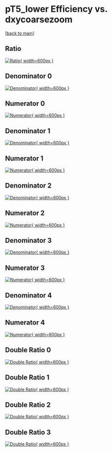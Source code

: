 # pT5_lower Efficiency vs. dxycoarsezoom

[[back to main](./)]



## Ratio

[![Ratio](../mtv/var/pT5_lower_loweta_13_0_eff_dxycoarsezoom.png){ width=600px }](../mtv/var/pT5_lower_loweta_13_0_eff_dxycoarsezoom.pdf)

## Denominator 0

[![Denominator](../mtv/den/pT5_lower_loweta_13_0_eff_dxycoarsezoom_den0.png){ width=600px }](../mtv/den/pT5_lower_loweta_13_0_eff_dxycoarsezoom_den0.pdf)

## Numerator 0

[![Numerator](../mtv/num/pT5_lower_loweta_13_0_eff_dxycoarsezoom_num0.png){ width=600px }](../mtv/num/pT5_lower_loweta_13_0_eff_dxycoarsezoom_num0.pdf)

## Denominator 1

[![Denominator](../mtv/den/pT5_lower_loweta_13_0_eff_dxycoarsezoom_den1.png){ width=600px }](../mtv/den/pT5_lower_loweta_13_0_eff_dxycoarsezoom_den1.pdf)

## Numerator 1

[![Numerator](../mtv/num/pT5_lower_loweta_13_0_eff_dxycoarsezoom_num1.png){ width=600px }](../mtv/num/pT5_lower_loweta_13_0_eff_dxycoarsezoom_num1.pdf)

## Denominator 2

[![Denominator](../mtv/den/pT5_lower_loweta_13_0_eff_dxycoarsezoom_den2.png){ width=600px }](../mtv/den/pT5_lower_loweta_13_0_eff_dxycoarsezoom_den2.pdf)

## Numerator 2

[![Numerator](../mtv/num/pT5_lower_loweta_13_0_eff_dxycoarsezoom_num2.png){ width=600px }](../mtv/num/pT5_lower_loweta_13_0_eff_dxycoarsezoom_num2.pdf)

## Denominator 3

[![Denominator](../mtv/den/pT5_lower_loweta_13_0_eff_dxycoarsezoom_den3.png){ width=600px }](../mtv/den/pT5_lower_loweta_13_0_eff_dxycoarsezoom_den3.pdf)

## Numerator 3

[![Numerator](../mtv/num/pT5_lower_loweta_13_0_eff_dxycoarsezoom_num3.png){ width=600px }](../mtv/num/pT5_lower_loweta_13_0_eff_dxycoarsezoom_num3.pdf)

## Denominator 4

[![Denominator](../mtv/den/pT5_lower_loweta_13_0_eff_dxycoarsezoom_den4.png){ width=600px }](../mtv/den/pT5_lower_loweta_13_0_eff_dxycoarsezoom_den4.pdf)

## Numerator 4

[![Numerator](../mtv/num/pT5_lower_loweta_13_0_eff_dxycoarsezoom_num4.png){ width=600px }](../mtv/num/pT5_lower_loweta_13_0_eff_dxycoarsezoom_num4.pdf)

## Double Ratio 0

[![Double Ratio](../mtv/ratio/pT5_lower_loweta_13_0_eff_dxycoarsezoom_ratio0.png){ width=600px }](../mtv/ratio/pT5_lower_loweta_13_0_eff_dxycoarsezoom_ratio0.pdf)

## Double Ratio 1

[![Double Ratio](../mtv/ratio/pT5_lower_loweta_13_0_eff_dxycoarsezoom_ratio1.png){ width=600px }](../mtv/ratio/pT5_lower_loweta_13_0_eff_dxycoarsezoom_ratio1.pdf)

## Double Ratio 2

[![Double Ratio](../mtv/ratio/pT5_lower_loweta_13_0_eff_dxycoarsezoom_ratio2.png){ width=600px }](../mtv/ratio/pT5_lower_loweta_13_0_eff_dxycoarsezoom_ratio2.pdf)

## Double Ratio 3

[![Double Ratio](../mtv/ratio/pT5_lower_loweta_13_0_eff_dxycoarsezoom_ratio3.png){ width=600px }](../mtv/ratio/pT5_lower_loweta_13_0_eff_dxycoarsezoom_ratio3.pdf)

